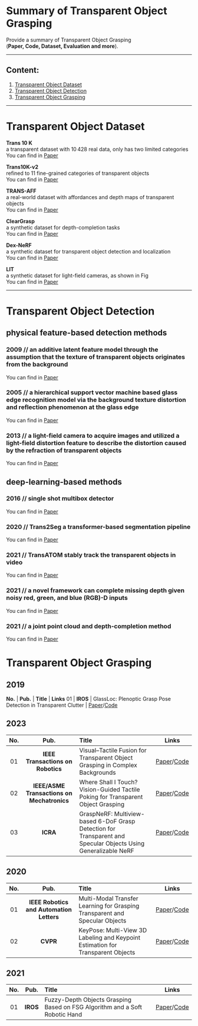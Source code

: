 # Summary of Transparent Object Grasping

Provide a summary of Transparent Object Grasping <br> 
(**Paper, Code, Dataset, Evaluation and more**). 

--------------------------------------------------------------------------------------

## Content:

1. <a href="#Transparent Object Dataset"> Transparent Object Dataset </a>
2. <a href="#Transparent Object Detection"> Transparent Object Detection </a>
3. <a href="#Transparent Object Grasping"> Transparent Object Grasping </a>
--------------------------------------------------------------------------------------

# Transparent Object Dataset <a id="Dataset" class="anchor" href="Dataset" aria-hidden="true"><span class="octicon octicon-link"></span></a> 

**Trans 10 K**  <br>
a transparent dataset with 10 428 real data, only has two limited categories  <br>
You can find in [Paper](https://link.springer.com/chapter/10.1007/978-3-030-58601-0_41)   <br>

**Trans10K-v2**  <br>
refined to 11 fine-grained categories of transparent objects   <br>
You can find in [Paper](https://www.ijcai.org/proceedings/2021/165) <br>

**TRANS-AFF**  <br>
a real-world dataset with affordances and depth maps of transparent objects   <br>
You can find in [Paper](https://ieeexplore.ieee.org/document/9830881)   <br>

**ClearGrasp** <br>
a synthetic dataset for depth-completion tasks   <br>
You can find in [Paper](https://ieeexplore.ieee.org/document/9197518)  <br>

**Dex-NeRF** <br>
a synthetic dataset for transparent object detection and localization  <br>
You can find in [Paper](https://arxiv.org/abs/2110.14217)  <br>

**LIT** <br>
a synthetic dataset for light-field cameras, as shown in Fig  <br>
You can find in [Paper](https://ieeexplore.ieee.org/document/9113653)  <br>

--------------------------------------------------------------------------------------

# Transparent Object Detection
## physical feature-based detection methods
### 2009 // an additive latent feature model through the assumption that the texture of transparent objects originates from the background 
You can find in [Paper](https://papers.nips.cc/paper_files/paper/2009/file/e46de7e1bcaaced9a54f1e9d0d2f800d-Paper.pdf) 

### 2005 // a hierarchical support vector machine based glass edge recognition model via the background texture distortion and reflection phenomenon at the glass edge
You can find in [Paper](https://ieeexplore.ieee.org/document/1467548) 

### 2013 // a light-field camera to acquire images and utilized a light-field distortion feature to describe the distortion caused by the refraction of transparent objects
You can find in [Paper](https://ieeexplore.ieee.org/document/6619203)
 
## deep-learning-based methods
### 2016 // single shot multibox detector
You can find in [Paper](https://link.springer.com/chapter/10.1007/978-3-319-46448-0_2)

### 2020 // Trans2Seg  a transformer-based segmentation pipeline
You can find in [Paper](https://link.springer.com/chapter/10.1007/978-3-030-58601-0_41)

### 2021 // TransATOM  stably track the transparent objects in video
You can find in [Paper](https://ieeexplore.ieee.org/document/9711015)

### 2021 // a novel framework can complete missing depth given noisy red, green, and blue (RGB)-D inputs
You can find in [Paper](https://ieeexplore.ieee.org/document/9578275)

### 2021 // a joint point cloud and depth-completion method
You can find in [Paper](https://www.researchgate.net/publication/355061924_Seeing_Glass_Joint_Point_Cloud_and_Depth_Completion_for_Transparent_Objects)

# Transparent Object Grasping

## 2019
**No.** | **Pub.** | **Title** | **Links** 
01 | **IROS** | GlassLoc: Plenoptic Grasp Pose Detection in Transparent Clutter | [Paper](https://ieeexplore.ieee.org/document/8967685)/[Code]()

## 2023
**No.** | **Pub.** | **Title** | **Links** 
:-: | :-: | :-  | :-: 
01 | **IEEE Transactions on Robotics** | Visual–Tactile Fusion for Transparent Object Grasping in Complex Backgrounds | [Paper](https://ieeexplore.ieee.org/document/10175024)/[Code]()
02 | **IEEE/ASME Transactions on Mechatronics** | Where Shall I Touch? Vision-Guided Tactile Poking for Transparent Object Grasping | [Paper](https://ieeexplore.ieee.org/document/9882387)/[Code]()
03 | **ICRA** | GraspNeRF: Multiview-based 6-DoF Grasp Detection for Transparent and Specular Objects Using Generalizable NeRF | [Paper](https://ieeexplore.ieee.org/document/10160842)/[Code]()

## 2020
**No.** | **Pub.** | **Title** | **Links** 
:-: | :-: | :-  | :-: 
01 | **IEEE Robotics and Automation Letters** | Multi-Modal Transfer Learning for Grasping Transparent and Specular Objects | [Paper](https://ieeexplore.ieee.org/document/9001238)/[Code]()
02 | **CVPR** | KeyPose: Multi-View 3D Labeling and Keypoint Estimation for Transparent Objects | [Paper](https://ieeexplore.ieee.org/document/9156424)/[Code]()

## 2021
**No.** | **Pub.** | **Title** | **Links** 
:-: | :-: | :-  | :-: 
01 | **IROS** | Fuzzy-Depth Objects Grasping Based on FSG Algorithm and a Soft Robotic Hand | [Paper](https://ieeexplore.ieee.org/document/9636173)/[Code]()




